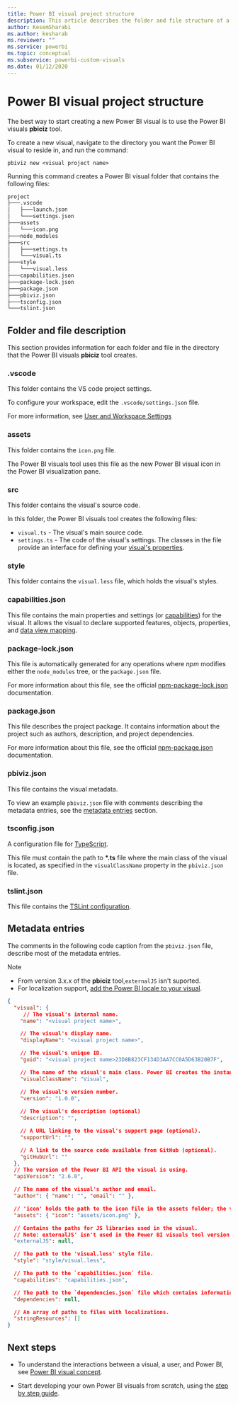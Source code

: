 ```yaml
---
title: Power BI visual project structure
description: This article describes the folder and file structure of a Power BI visual project
author: KesemSharabi
ms.author: kesharab
ms.reviewer: ""
ms.service: powerbi
ms.topic: conceptual
ms.subservice: powerbi-custom-visuals
ms.date: 01/12/2020
---
```


# Power BI visual project structure

The best way to start creating a new Power BI visual is to use the Power BI visuals **pbiciz** tool.

To create a new visual, navigate to the directory you want the Power BI visual to reside in, and run the command:

`pbiviz new <visual project name>`

Running this command creates a Power BI visual folder that contains the following files:

```markdown
project
├───.vscode
│   ├───launch.json
│   └───settings.json
├───assets
│   └───icon.png
├───node_modules
├───src
│   ├───settings.ts
│   └───visual.ts
├───style
│   └───visual.less
├───capabilities.json
├───package-lock.json
├───package.json
├───pbiviz.json
├───tsconfig.json
└───tslint.json
```

## Folder and file description

This section provides information for each folder and file in the directory that the Power BI visuals **pbiciz** tool creates.  

### .vscode

This folder contains the VS code project settings.

To configure your workspace, edit the `.vscode/settings.json` file.

For more information, see [User and Workspace Settings](https://code.visualstudio.com/docs/getstarted/settings)

### assets

This folder contains the `icon.png` file.

The Power BI visuals tool uses this file as the new Power BI visual icon in the Power BI visualization pane.

<!--- ![Visualization pane](./media/visualization-pane-analytics-tab.png) --->

### src

This folder contains the visual's source code.

In this folder, the Power BI visuals tool creates the following files:
* `visual.ts` - The visual's main source code.
* `settings.ts` - The code of the visual's settings. The classes in the file provide an interface for defining your [visual's properties](./objects-properties.md#properties).

### style

This folder contains the `visual.less` file, which holds the visual's styles.

### capabilities.json

This file contains the main properties and settings (or [capabilities](./capabilities.md)) for the visual. It allows the visual to declare supported features, objects, properties, and [data view mapping](./dataview-mappings.md).

### package-lock.json

This file is automatically generated for any operations where *npm* modifies either the `node_modules` tree, or the `package.json` file.

For more information about this file, see the official [npm-package-lock.json](https://docs.npmjs.com/files/package-lock.json) documentation.

### package.json

This file describes the project package. It contains information about the project such as authors, description, and project dependencies.

For more information about this file, see the official [npm-package.json](https://docs.npmjs.com/files/package.json.html) documentation.

### pbiviz.json

This file contains the visual metadata.

To view an example `pbiviz.json` file with comments describing the metadata entries, see the [metadata entries](#metadata-entries) section.

### tsconfig.json

A configuration file for [TypeScript](https://www.typescriptlang.org/docs/handbook/tsconfig-json.html).

This file must contain the path to **\*.ts** file where the main class of the visual is located, as specified in the `visualClassName` property in the `pbiviz.json` file.

### tslint.json

This file contains the [TSLint configuration](https://palantir.github.io/tslint/usage/configuration/).

## Metadata entries

The comments in the following code caption from the `pbiviz.json` file, describe most of the metadata entries.

> [!NOTE]
> * From version 3.x.x of the **pbiciz** tool,`externalJS` isn't suported.
> * For localization support, [add the Power BI locale to your visual](./localization.md).

```json
{
  "visual": {
     // The visual's internal name.
    "name": "<visual project name>",

    // The visual's display name.
    "displayName": "<visual project name>",

    // The visual's unique ID.
    "guid": "<visual project name>23D8B823CF134D3AA7CC0A5D63B20B7F",

    // The name of the visual's main class. Power BI creates the instance of this class to start using the visual in a Power BI report.
    "visualClassName": "Visual",

    // The visual's version number.
    "version": "1.0.0",
    
    // The visual's description (optional)
    "description": "",

    // A URL linking to the visual's support page (optional).
    "supportUrl": "",

    // A link to the source code available from GitHub (optional).
    "gitHubUrl": ""
  },
  // The version of the Power BI API the visual is using.
  "apiVersion": "2.6.0",

  // The name of the visual's author and email.
  "author": { "name": "", "email": "" },

  // 'icon' holds the path to the icon file in the assets folder; the visual's display icon.
  "assets": { "icon": "assets/icon.png" },

  // Contains the paths for JS libraries used in the visual.
  // Note: externalJS' isn't used in the Power BI visuals tool version 3.x.x or higher.
  "externalJS": null,

  // The path to the 'visual.less' style file.
  "style": "style/visual.less",

  // The path to the `capabilities.json` file.
  "capabilities": "capabilities.json",

  // The path to the `dependencies.json` file which contains information about R packages used in R based visuals.
  "dependencies": null,

  // An array of paths to files with localizations.
  "stringResources": []
}
```

## Next steps

* To understand the interactions between a visual, a user, and Power BI, see [Power BI visual concept](./power-bi-visuals-concept.md).

* Start developing your own Power BI visuals from scratch, using the [step by step guide](./custom-visual-develop-tutorial.md).